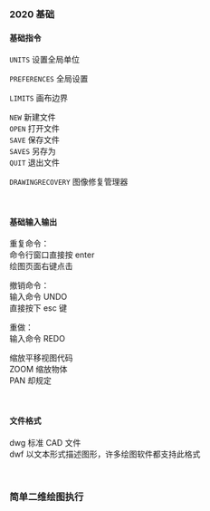 ### 2020 基础

#### 基础指令

`UNITS` 设置全局单位

`PREFERENCES` 全局设置

`LIMITS` 画布边界

`NEW` 新建文件  
`OPEN` 打开文件  
`SAVE` 保存文件  
`SAVES` 另存为  
`QUIT` 退出文件

`DRAWINGRECOVERY` 图像修复管理器

<br>

#### 基础输入输出

重复命令：  
命令行窗口直接按 enter  
绘图页面右键点击

撤销命令：  
输入命令 UNDO  
直接按下 esc 键

重做：  
输入命令 REDO

缩放平移视图代码  
ZOOM 缩放物体  
PAN 却规定

<br>

#### 文件格式

dwg 标准 CAD 文件  
dwf 以文本形式描述图形，许多绘图软件都支持此格式

<br>

### 简单二维绘图执行
